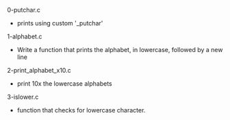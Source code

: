 0-putchar.c
* prints using custom '\_putchar'

1-alphabet.c
* Write a function that prints the alphabet, in lowercase, followed by a new line

2-print_alphabet_x10.c
* print 10x the lowercase alphabets

3-islower.c
* function that checks for lowercase character.
